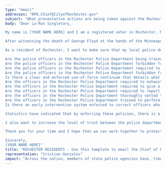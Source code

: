 ```yaml
---
type: "email"
addresses: "RPD.Chief@CityofRochester.gov"
subject: "What preventative actions are being taken against the Rochester Police Department?"
body: "Dear La'Ron Singletary,

My name is [YOUR NAME HERE] and I am a registered voter in Rochester, New York. I am writing to you today to ask what you are doing, as the Chief of Police of Rochester, to ensure that your officers are not abusing their power and are held accountable for their actions.

After witnessing the death of George Floyd at the hands of the Minneapolis Police Department, I am left feeling outraged, frustrated, and hurt. The system has failed yet another black man and we are anxiously waiting to see if the officers responsible for his death will face consequences.

As a resident of Rochester, I want to make sure that my local police department is taking the necessary preventative measures to ensure that incidents like this will not occur in the future. So I ask:

Are the police officers in the Rochester Police Department being trained to de-escalate altercations by using peaceful conflict resolution strategies?
Are the police officers in the Rochester Police Department forbidden from using carotid restraints (chokeholds, strangleholds, etc.) and hog-tying methods? Furthermore, are they forbidden from transporting civilians in uncomfortable positions, such as face down in a vehicle?
Are the police officers in the Rochester Police Department required to intervene if they witness another officer using excessive force? Will officers be reprimanded if they fail to intervene?
Are the police officers in the Rochester Police Department forbidden from shooting at moving vehicles?
Is there a clear and enforced use-of-force continuum that details what weapons and force are acceptable in a wide variety of civilian-police interactions?
Are the officers in the Rochester Police Department required to exhaust every other possible option before using excessive force?
Are the officers in the Rochester Police Department required to give a verbal warning to civilians before drawing their weapon or using excessive force?
Are the officers in the Rochester Police Department required to report each time they threaten to or use force on civilians?
Are the officers in the Rochester Police Department thoroughly vetted to ensure that they do not have a history with abuse, racism, xenophobia, homophobia / transphobia, or discrimination?
Are the officers in the Rochester Police Department trained to perform and seek necessary medical action after using excessive force?
Is there an early intervention system enforced to correct officers who use excessive force? Additionally, how many complaints does an officer have to receive before they are reprimanded? Before they are terminated? More than three complaints are unacceptable.

Statistics have indicated that by enforcing these policies, there is a significant decrease in civilian complaints and injury due to excessive force. If any of the policies are not currently in place, then what is being done to ensure that they are going to be enforced in the near future? What can I do, as a concerned citizen, to set these policies in motion?

I also want to increase the level of trust between the police department and the community. To establish trust, there has to be transparency. I would like to see the Rochester Police Department collect and report data on civilian deaths that occurred in custody and as a result of an officer’s use of excessive force. The data should be broken down by demographics and should showcase the race, gender, sexuality, and religion of the civilians. Allowing the public access to this information will show us where we, as a community, fall short.

Thank you for your time and I hope that we can work together to protect the Rochester community. I refuse to let the next hashtag come from here.

Sincerely,
[YOUR NAME HERE]"
title: "ROCHESTER RESIDENTS - Use this template to email the Chief of Police of Rochester to quiz them on what preventive actions are being taken to protect against police brutality from Rochester Police Department."
representation: "Cristian Gonzales"
impact: "Across the nation, members of state police agencies have, time and time again, abused their power and have killed black Americans in a horrific manner, devoid of any lawfulness. Our nation has observed the cruel and evil killings of George Floyd, Breonna Taylor, Eric Garner, Ahmed Aubrey, and countless others of black Americans. Email the Chief of Police for the city of Rochester and press the question--are you, La'Ron Singletary, taking any preventative actions to ensure that such acts of cruelty against African Americans don't happen as a consequence of policing with racist motives?"
---
```


